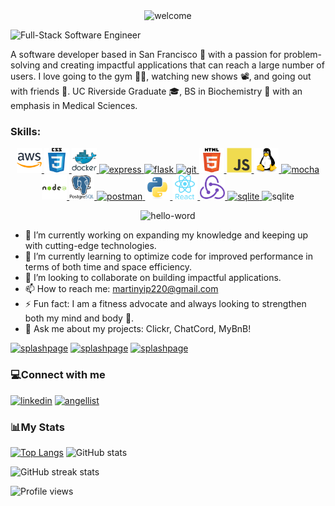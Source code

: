 <div align="center">
<img src="https://readme-typing-svg.demolab.com?font=Fira+Code&weight=500&size=27&duration=4000&pause=1000&width=500&lines=Hi+there+%F0%9F%91%8B%2C+I+am+Martin+Yip;Full-Stack+Software+Engineer" alt="welcome")>
</div>

![Full-Stack Software Engineer](https://i.imgur.com/UJy3q0M.png)

A software developer based in San Francisco 🌉 with a passion for problem-solving and creating impactful applications that can reach a large number of users. I love going to the gym 🏋️‍♂️, watching new shows 📽️, and going out with friends 🥳. UC Riverside Graduate 🎓, BS in Biochemistry 🧪 with an emphasis in Medical Sciences.

### Skills: 
<p align="center"> <a href="https://aws.amazon.com" target="_blank" rel="noreferrer"> <img src="https://raw.githubusercontent.com/devicons/devicon/master/icons/amazonwebservices/amazonwebservices-original-wordmark.svg" alt="aws" width="40" height="40"/> </a> <a href="https://www.w3schools.com/css/" target="_blank" rel="noreferrer"> <img src="https://raw.githubusercontent.com/devicons/devicon/master/icons/css3/css3-original-wordmark.svg" alt="css3" width="40" height="40"/> </a> <a href="https://www.docker.com/" target="_blank" rel="noreferrer"> <img src="https://raw.githubusercontent.com/devicons/devicon/master/icons/docker/docker-original-wordmark.svg" alt="docker" width="40" height="40"/> </a> <a href="https://expressjs.com" target="_blank" rel="noreferrer"> <img src="https://img.shields.io/badge/express.js-%23404d59.svg?style=for-the-badge&logo=express&logoColor=%2361DAFB" alt="express" width="40" height="40"/> </a> <a href="https://flask.palletsprojects.com/" target="_blank" rel="noreferrer"> <img src="https://img.shields.io/badge/Flask-000000?style=for-the-badge&logo=flask&logoColor=white" alt="flask" width="40" height="40"/> </a> <a href="https://git-scm.com/" target="_blank" rel="noreferrer"> <img src="https://www.vectorlogo.zone/logos/git-scm/git-scm-icon.svg" alt="git" width="40" height="40"/> </a> <a href="https://www.w3.org/html/" target="_blank" rel="noreferrer"> <img src="https://raw.githubusercontent.com/devicons/devicon/master/icons/html5/html5-original-wordmark.svg" alt="html5" width="40" height="40"/> </a> <a href="https://developer.mozilla.org/en-US/docs/Web/JavaScript" target="_blank" rel="noreferrer"> <img src="https://raw.githubusercontent.com/devicons/devicon/master/icons/javascript/javascript-original.svg" alt="javascript" width="40" height="40"/> </a> <a href="https://www.linux.org/" target="_blank" rel="noreferrer"> <img src="https://raw.githubusercontent.com/devicons/devicon/master/icons/linux/linux-original.svg" alt="linux" width="40" height="40"/> </a> <a href="https://mochajs.org" target="_blank" rel="noreferrer"> <img src="https://www.vectorlogo.zone/logos/mochajs/mochajs-icon.svg" alt="mocha" width="40" height="40"/> </a> <a href="https://nodejs.org" target="_blank" rel="noreferrer"> <img src="https://raw.githubusercontent.com/devicons/devicon/master/icons/nodejs/nodejs-original-wordmark.svg" alt="nodejs" width="40" height="40"/> </a> <a href="https://www.postgresql.org" target="_blank" rel="noreferrer"> <img src="https://raw.githubusercontent.com/devicons/devicon/master/icons/postgresql/postgresql-original-wordmark.svg" alt="postgresql" width="40" height="40"/> </a> <a href="https://postman.com" target="_blank" rel="noreferrer"> <img src="https://www.vectorlogo.zone/logos/getpostman/getpostman-icon.svg" alt="postman" width="40" height="40"/> </a> <a href="https://www.python.org" target="_blank" rel="noreferrer"> <img src="https://raw.githubusercontent.com/devicons/devicon/master/icons/python/python-original.svg" alt="python" width="40" height="40"/> </a> <a href="https://reactjs.org/" target="_blank" rel="noreferrer"> <img src="https://raw.githubusercontent.com/devicons/devicon/master/icons/react/react-original-wordmark.svg" alt="react" width="40" height="40"/> </a> <a href="https://redux.js.org" target="_blank" rel="noreferrer"> <img src="https://raw.githubusercontent.com/devicons/devicon/master/icons/redux/redux-original.svg" alt="redux" width="40" height="40"/> </a> <a href="https://www.sqlite.org/" target="_blank" rel="noreferrer"> <img src="https://www.vectorlogo.zone/logos/sqlite/sqlite-icon.svg" alt="sqlite" width="40" height="40"/> </a> <img src="https://img.shields.io/badge/Socket.io-black?style=for-the-badge&logo=socket.io&badgeColor=010101" alt="sqlite" width="40" height="40"/> </p>

<p align="center">
<img src="https://i.imgur.com/siqIdDW.gif" alt="hello-word">
</p>

- 🔭 I’m currently working on expanding my knowledge and keeping up with cutting-edge technologies. 
- 🌱 I’m currently learning to optimize code for improved performance in terms of both time and space efficiency. 
- 👯 I’m looking to collaborate on building impactful applications. 
- 📫 How to reach me: martinyip220@gmail.com 
- ⚡ Fun fact: I am a fitness advocate and always looking to strengthen both my mind and body 💪.  
- 💬 Ask me about my projects: Clickr, ChatCord, MyBnB!

[<img width="275" height="190" alt="splashpage" src="https://camo.githubusercontent.com/8b1e42daef7893083bedba026569fa3ec113d633499f44690c928eabaff5d638/68747470733a2f2f692e696d6775722e636f6d2f47784c5454484b2e6a7067">](https://clickr.onrender.com/) [<img width="275" height="190" alt="splashpage" src="https://camo.githubusercontent.com/5452b7351278dc0e7ee1f83458f102d71a3fbb6c0ab55d57433035029598671e/68747470733a2f2f692e696d6775722e636f6d2f4d6d7a654456782e6a7067">](https://disclone-irt9.onrender.com/) [<img width="275" height="190" alt="splashpage" src="https://camo.githubusercontent.com/4ca16d0e296cee687c8273d336e4a6b439b0a4627ab181a1c03610eec652e2d7/68747470733a2f2f692e696d6775722e636f6d2f437367424349702e706e67">](https://mybnb-project.onrender.com/)

### 💻Connect with me
[<img src='https://img.shields.io/badge/linkedin-%230077B5.svg?style=for-the-badge&logo=linkedin&logoColor=white' alt='linkedin' height='30'>](https://www.linkedin.com/in/martin-yip-889a9b261/)  [<img src='https://img.shields.io/badge/AngelList-%23D4D4D4.svg?style=for-the-badge&logo=AngelList&logoColor=black' alt='angellist' height='30'>](https://angel.co/u/martin-yip)  

### 📊My Stats
[![Top Langs](https://github-readme-stats.vercel.app/api/top-langs/?username=martinyip220)](https://github.com/anuraghazra/github-readme-stats) ![GitHub stats](https://github-readme-stats.vercel.app/api?username=martinyip220&show_icons=true&count_private=true)  

![GitHub streak stats](https://streak-stats.demolab.com/?user=martinyip220)  

![Profile views](https://gpvc.arturio.dev/martinyip220)  

